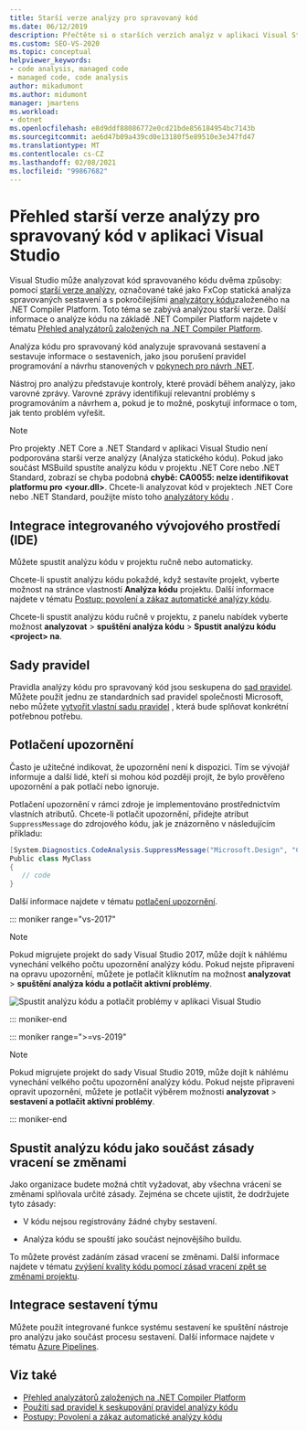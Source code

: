 ```yaml
---
title: Starší verze analýzy pro spravovaný kód
ms.date: 06/12/2019
description: Přečtěte si o starších verzích analýz v aplikaci Visual Studio. Podívejte se, jak potlačit upozornění a jak spouštět analýzy ručně, automaticky a při vrácení se změnami a sestavením.
ms.custom: SEO-VS-2020
ms.topic: conceptual
helpviewer_keywords:
- code analysis, managed code
- managed code, code analysis
author: mikadumont
ms.author: midumont
manager: jmartens
ms.workload:
- dotnet
ms.openlocfilehash: e8d9ddf88086772e0cd21bde856184954bc7143b
ms.sourcegitcommit: ae6d47b09a439cd0e13180f5e89510e3e347fd47
ms.translationtype: MT
ms.contentlocale: cs-CZ
ms.lasthandoff: 02/08/2021
ms.locfileid: "99867682"
---
```

# <a name="overview-of-legacy-analysis-for-managed-code-in-visual-studio"></a>Přehled starší verze analýzy pro spravovaný kód v aplikaci Visual Studio

Visual Studio může analyzovat kód spravovaného kódu dvěma způsoby: pomocí [starší verze analýzy](../code-quality/walkthrough-analyzing-managed-code-for-code-defects.md), označované také jako FxCop statická analýza spravovaných sestavení a s pokročilejšími [analyzátory kódu](../code-quality/roslyn-analyzers-overview.md)založeného na .NET Compiler Platform. Toto téma se zabývá analýzou starší verze. Další informace o analýze kódu na základě .NET Compiler Platform najdete v tématu [Přehled analyzátorů založených na .NET Compiler Platform](../code-quality/roslyn-analyzers-overview.md).

Analýza kódu pro spravovaný kód analyzuje spravovaná sestavení a sestavuje informace o sestaveních, jako jsou porušení pravidel programování a návrhu stanovených v [pokynech pro návrh .NET](/dotnet/standard/design-guidelines/).

Nástroj pro analýzu představuje kontroly, které provádí během analýzy, jako varovné zprávy. Varovné zprávy identifikují relevantní problémy s programováním a návrhem a, pokud je to možné, poskytují informace o tom, jak tento problém vyřešit.

> [!NOTE]
> Pro projekty .NET Core a .NET Standard v aplikaci Visual Studio není podporována starší verze analýzy (Analýza statického kódu). Pokud jako součást MSBuild spustíte analýzu kódu v projektu .NET Core nebo .NET Standard, zobrazí se chyba podobná **chybě: CA0055: nelze identifikovat platformu pro \<your.dll>**. Chcete-li analyzovat kód v projektech .NET Core nebo .NET Standard, použijte místo toho [analyzátory kódu](../code-quality/roslyn-analyzers-overview.md) .

## <a name="ide-integrated-development-environment-integration"></a>Integrace integrovaného vývojového prostředí (IDE)

Můžete spustit analýzu kódu v projektu ručně nebo automaticky.

Chcete-li spustit analýzu kódu pokaždé, když sestavíte projekt, vyberte možnost na stránce vlastností **Analýza kódu** projektu. Další informace najdete v tématu [Postup: povolení a zákaz automatické analýzy kódu](../code-quality/how-to-enable-and-disable-automatic-code-analysis-for-managed-code.md).

Chcete-li spustit analýzu kódu ručně v projektu, z panelu nabídek vyberte možnost **analyzovat**  >  **spuštění analýza kódu**  >  **Spustit analýzu kódu \<project> na**.

## <a name="rule-sets"></a>Sady pravidel

Pravidla analýzy kódu pro spravovaný kód jsou seskupena do [sad pravidel](../code-quality/using-rule-sets-to-group-code-analysis-rules.md). Můžete použít jednu ze standardních sad pravidel společnosti Microsoft, nebo můžete [vytvořit vlastní sadu pravidel](../code-quality/how-to-create-a-custom-rule-set.md) , která bude splňovat konkrétní potřebnou potřebu.

## <a name="suppress-warnings"></a>Potlačení upozornění

Často je užitečné indikovat, že upozornění není k dispozici. Tím se vývojář informuje a další lidé, kteří si mohou kód později projít, že bylo prověřeno upozornění a pak potlačí nebo ignoruje.

Potlačení upozornění v rámci zdroje je implementováno prostřednictvím vlastních atributů. Chcete-li potlačit upozornění, přidejte atribut `SuppressMessage` do zdrojového kódu, jak je znázorněno v následujícím příkladu:

```csharp
[System.Diagnostics.CodeAnalysis.SuppressMessage("Microsoft.Design", "CA1039:ListsAreStrongTyped")]
Public class MyClass
{
   // code
}
```

Další informace najdete v tématu [potlačení upozornění](../code-quality/in-source-suppression-overview.md).

::: moniker range="vs-2017"

> [!NOTE]
> Pokud migrujete projekt do sady Visual Studio 2017, může dojít k náhlému vynechání velkého počtu upozornění analýzy kódu. Pokud nejste připraveni na opravu upozornění, můžete je potlačit kliknutím na možnost **analyzovat**  >  **spuštění analýza kódu a potlačit aktivní problémy**.
>
> ![Spustit analýzu kódu a potlačit problémy v aplikaci Visual Studio](media/suppress-active-issues.png)

::: moniker-end

::: moniker range=">=vs-2019"

> [!NOTE]
> Pokud migrujete projekt do sady Visual Studio 2019, může dojít k náhlému vynechání velkého počtu upozornění analýzy kódu. Pokud nejste připraveni opravit upozornění, můžete je potlačit výběrem možnosti **analyzovat**  >  **sestavení a potlačit aktivní problémy**.

::: moniker-end

## <a name="run-code-analysis-as-part-of-check-in-policy"></a>Spustit analýzu kódu jako součást zásady vracení se změnami

Jako organizace budete možná chtít vyžadovat, aby všechna vrácení se změnami splňovala určité zásady. Zejména se chcete ujistit, že dodržujete tyto zásady:

- V kódu nejsou registrovány žádné chyby sestavení.

- Analýza kódu se spouští jako součást nejnovějšího buildu.

To můžete provést zadáním zásad vracení se změnami. Další informace najdete v tématu [zvýšení kvality kódu pomocí zásad vracení zpět se změnami projektu](../code-quality/how-to-create-or-update-standard-code-analysis-check-in-policies.md).

## <a name="team-build-integration"></a>Integrace sestavení týmu

Můžete použít integrované funkce systému sestavení ke spuštění nástroje pro analýzu jako součást procesu sestavení. Další informace najdete v tématu [Azure Pipelines](/azure/devops/pipelines/index?view=vsts&preserve-view=true).

## <a name="see-also"></a>Viz také

- [Přehled analyzátorů založených na .NET Compiler Platform](../code-quality/roslyn-analyzers-overview.md)
- [Použití sad pravidel k seskupování pravidel analýzy kódu](../code-quality/using-rule-sets-to-group-code-analysis-rules.md)
- [Postupy: Povolení a zákaz automatické analýzy kódu](../code-quality/how-to-enable-and-disable-automatic-code-analysis-for-managed-code.md)
